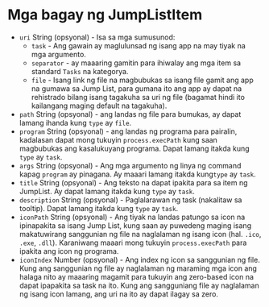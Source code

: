 # Mga bagay ng JumpListItem

* `uri` String (opsyonal) - Isa sa mga sumusunod: 
  * `task` - Ang gawain ay maglulunsad ng isang app na may tiyak na mga argumento.
  * `separator` - ay maaaring gamitin para ihiwalay ang mga item sa standard `Tasks` na kategorya.
  * `file` - Isang link ng file na magbubukas sa isang file gamit ang app na gumawa sa Jump List, para gumana ito ang app ay dapat na rehistrado bilang isang tagakuha sa uri ng file (bagamat hindi ito kailangang maging default na tagakuha).
* `path` String (opsyonal) - ang landas ng file para bumukas, ay dapat lamang ihanda kung `type` ay `file`.
* `program` String (opsyonal) - ang landas ng programa para pairalin, kadalasan dapat mong tukuyin `process.execPath` kung saan magbubukas ang kasalukuyang programa. Dapat lamang itakda kung `type` ay `task`.
* `args` String (opsyonal) - Ang mga argumento ng linya ng command kapag `program` ay pinagana. Ay maaari lamang itakda kung`type` ay `task`.
* `title` String (opsyonal) - Ang teksto na dapat ipakita para sa item ng JumpList. Ay dapat lamang itakda kung `type` ay `task`.
* `description` String (opsyonal) - Paglalarawan ng task (nakalitaw sa tooltip). Dapat lamang itakda kung `type` ay `task`.
* `iconPath` String (opsyonal) - Ang tiyak na landas patungo sa icon na ipinapakita sa isang Jump List, kung saan ay puwedeng maging isang makatuwirang sanggunian ng file na naglalaman ng isang icon (hal. `.ico`, `.exe`, `.dll`). Karaniwang maaari mong tukuyin `process.execPath` para ipakita ang icon ng programa.
* `iconIndex` Number (opsyonal) - Ang index ng icon sa sanggunian ng file. Kung ang sanggunian ng file ay naglalaman ng maraming mga icon ang halaga nito ay maaaring magamit para tukuyin ang zero-based icon na dapat ipapakita sa task na ito. Kung ang sangguniang file ay naglalaman ng isang icon lamang, ang uri na ito ay dapat ilagay sa zero.